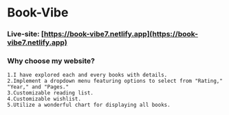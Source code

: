 # Book-Vibe

### Live-site: [https://book-vibe7.netlify.app](https://book-vibe7.netlify.app)

### Why choose my website?
    1.I have explored each and every books with details.
    2.Implement a dropdown menu featuring options to select from "Rating," "Year," and "Pages."
    3.Customizable reading list.
    4.Customizable wishlist.
    5.Utilize a wonderful chart for displaying all books.